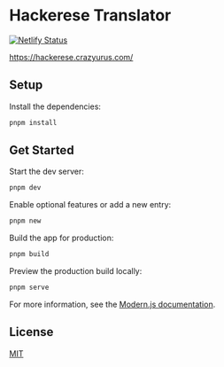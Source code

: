 # Hackerese Translator

[![Netlify Status](https://api.netlify.com/api/v1/badges/59c492af-2a79-491c-8ffa-77898ad89464/deploy-status)](https://app.netlify.com/sites/hackerese/deploys)

https://hackerese.crazyurus.com/

## Setup

Install the dependencies:

```bash
pnpm install
```

## Get Started

Start the dev server:

```bash
pnpm dev
```

Enable optional features or add a new entry:

```bash
pnpm new
```

Build the app for production:

```bash
pnpm build
```

Preview the production build locally:

```bash
pnpm serve
```

For more information, see the [Modern.js documentation](https://modernjs.dev/en).

## License

[MIT](./LICENSE)
